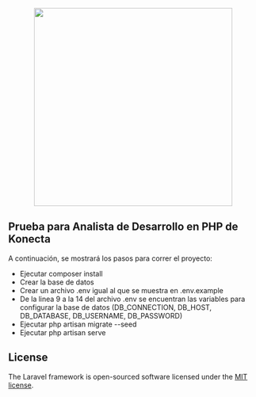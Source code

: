 <p align="center"><a href="https://laravel.com" target="_blank"><img src="https://raw.githubusercontent.com/laravel/art/master/logo-lockup/5%20SVG/2%20CMYK/1%20Full%20Color/laravel-logolockup-cmyk-red.svg" width="400"></a></p>

## Prueba para Analista de Desarrollo en PHP de Konecta

A continuación, se mostrará los pasos para correr el proyecto:

- Ejecutar composer install
- Crear la base de datos
- Crear un archivo .env igual al que se muestra en .env.example
- De la linea 9 a la 14 del archivo .env se encuentran las variables para configurar la base de datos (DB_CONNECTION, DB_HOST, DB_DATABASE, DB_USERNAME, DB_PASSWORD)
- Ejecutar php artisan migrate --seed
- Ejecutar php artisan serve


## License

The Laravel framework is open-sourced software licensed under the [MIT license](https://opensource.org/licenses/MIT).

